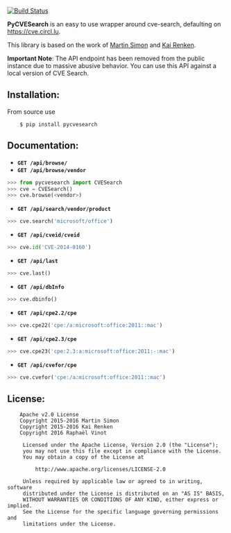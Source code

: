 [![Build Status](https://travis-ci.org/cve-search/PyCVESearch.svg?branch=master)](https://travis-ci.org/cve-search/PyCVESearch)


**PyCVESearch** is an easy to use wrapper around cve-search, defaulting on https://cve.circl.lu.

This library is based on the work of [Martin Simon](https://github.com/mrsmn/ares) and [Kai Renken](https://github.com/elektrischermoench/ares3).

**Important Note**: The API endpoint has been removed from the public instance due to massive abusive behavior. You can use this API against a local version of CVE Search.


## Installation:

From source use

```
    $ pip install pycvesearch
```

## Documentation:

- **`GET /api/browse/`**
- **`GET /api/browse/vendor`**

```python
>>> from pycvesearch import CVESearch
>>> cve = CVESearch()
>>> cve.browse(<vendor>)
```

- **`GET /api/search/vendor/product`**

```python
>>> cve.search('microsoft/office')
```

- **`GET /api/cveid/cveid`**

```python
>>> cve.id('CVE-2014-0160')
```

- **`GET /api/last`**

```python
>>> cve.last()
```

- **`GET /api/dbInfo`**

```python
>>> cve.dbinfo()
```

- **`GET /api/cpe2.2/cpe`**

```python
>>> cve.cpe22('cpe:/a:microsoft:office:2011::mac')
```

- **`GET /api/cpe2.3/cpe`**

```python
>>> cve.cpe23('cpe:2.3:a:microsoft:office:2011:-:mac')
```

- **`GET /api/cvefor/cpe`**

```python
>>> cve.cvefor('cpe:/a:microsoft:office:2011::mac')
```

## License:

```
    Apache v2.0 License
    Copyright 2015-2016 Martin Simon
    Copyright 2015-2016 Kai Renken
    Copyright 2016 Raphaël Vinot

     Licensed under the Apache License, Version 2.0 (the "License");
     you may not use this file except in compliance with the License.
     You may obtain a copy of the License at

         http://www.apache.org/licenses/LICENSE-2.0

     Unless required by applicable law or agreed to in writing, software
     distributed under the License is distributed on an "AS IS" BASIS,
     WITHOUT WARRANTIES OR CONDITIONS OF ANY KIND, either express or implied.
     See the License for the specific language governing permissions and
     limitations under the License.

```
